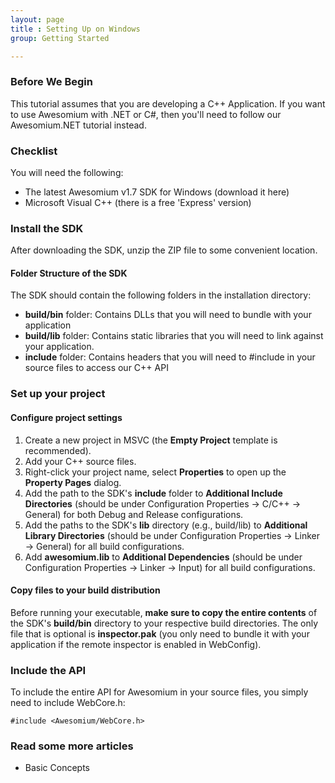 ```yaml
---
layout: page
title : Setting Up on Windows
group: Getting Started

---
```


### Before We Begin

This tutorial assumes that you are developing a C++ Application. If you want to use Awesomium with .NET or C#, then you'll need to follow our Awesomium.NET tutorial instead.

### Checklist
You will need the following:

* The latest Awesomium v1.7 SDK for Windows (download it here)
* Microsoft Visual C++ (there is a free 'Express' version)

### Install the SDK
After downloading the SDK, unzip the ZIP file to some convenient location.

#### Folder Structure of the SDK
The SDK should contain the following folders in the installation directory:

* __build/bin__ folder: Contains DLLs that you will need to bundle with your application
* __build/lib__ folder: Contains static libraries that you will need to link against your application.
* __include__ folder: Contains headers that you will need to #include in your source files to access our C++ API

### Set up your project
#### Configure project settings

1. Create a new project in MSVC (the __Empty Project__ template is recommended).
2. Add your C++ source files.
3. Right-click your project name, select __Properties__ to open up the __Property Pages__ dialog.
4. Add the path to the SDK's __include__ folder to __Additional Include Directories__ (should be under Configuration Properties -> C/C++ -> General) for both Debug and Release configurations. 
5. Add the paths to the SDK's __lib__ directory (e.g., build/lib) to __Additional Library Directories__ (should be under Configuration Properties -> Linker -> General) for all build configurations. 
6. Add __awesomium.lib__ to __Additional Dependencies__ (should be under Configuration Properties -> Linker -> Input) for all build configurations.

#### Copy files to your build distribution
Before running your executable, __make sure to copy the entire contents__ of the SDK's __build/bin__ directory to your respective build directories. The only file that is optional is __inspector.pak__ (you only need to bundle it with your application if the remote inspector is enabled in WebConfig).

### Include the API
To include the entire API for Awesomium in your source files, you simply need to include WebCore.h:

    #include <Awesomium/WebCore.h>
   
### Read some more articles
* Basic Concepts


